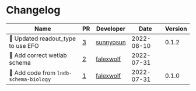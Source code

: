 # Changelog

<!-- prettier-ignore -->
Name | PR | Developer | Date | Version
--- | --- | --- | --- | ---
🎨 Updated readout_type to use EFO | [3](https://github.com/laminlabs/lndb-schema-wetlab/pull/3) | [sunnyosun](https://github.com/sunnyosun) | 2022-08-10 | 0.1.2
🐛 Add correct wetlab schema | [2](https://github.com/laminlabs/lndb-schema-wetlab/pull/2) | [falexwolf](https://github.com/falexwolf) | 2022-07-31 |
🚚 Add code from `lndb-schema-biology` | [1](https://github.com/laminlabs/lndb-schema-wetlab/pull/1) | [falexwolf](https://github.com/falexwolf) | 2022-07-31 | 0.1.0
